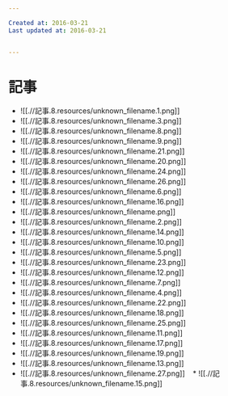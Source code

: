 ```yaml
---

Created at: 2016-03-21
Last updated at: 2016-03-21


---
```


# 記事


* ![[.//記事.8.resources/unknown_filename.1.png]]
* ![[.//記事.8.resources/unknown_filename.3.png]]
* ![[.//記事.8.resources/unknown_filename.8.png]]
* ![[.//記事.8.resources/unknown_filename.9.png]]
* ![[.//記事.8.resources/unknown_filename.21.png]]
* ![[.//記事.8.resources/unknown_filename.20.png]]
* ![[.//記事.8.resources/unknown_filename.24.png]]
* ![[.//記事.8.resources/unknown_filename.26.png]]
* ![[.//記事.8.resources/unknown_filename.6.png]]
* ![[.//記事.8.resources/unknown_filename.16.png]]
* ![[.//記事.8.resources/unknown_filename.png]]
* ![[.//記事.8.resources/unknown_filename.2.png]]
* ![[.//記事.8.resources/unknown_filename.14.png]]
* ![[.//記事.8.resources/unknown_filename.10.png]]
* ![[.//記事.8.resources/unknown_filename.5.png]]
* ![[.//記事.8.resources/unknown_filename.23.png]]
* ![[.//記事.8.resources/unknown_filename.12.png]]
* ![[.//記事.8.resources/unknown_filename.7.png]]
* ![[.//記事.8.resources/unknown_filename.4.png]]
* ![[.//記事.8.resources/unknown_filename.22.png]]
* ![[.//記事.8.resources/unknown_filename.18.png]]
* ![[.//記事.8.resources/unknown_filename.25.png]]
* ![[.//記事.8.resources/unknown_filename.11.png]]
* ![[.//記事.8.resources/unknown_filename.17.png]]
* ![[.//記事.8.resources/unknown_filename.19.png]]
* ![[.//記事.8.resources/unknown_filename.13.png]]
* ![[.//記事.8.resources/unknown_filename.27.png]]
   * ![[.//記事.8.resources/unknown_filename.15.png]]

